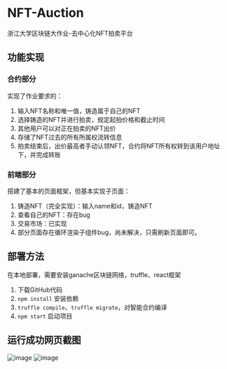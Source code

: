 # NFT-Auction
 浙江大学区块链大作业-去中心化NFT拍卖平台

## 功能实现
### 合约部分
实现了作业要求的：
1. 输入NFT名称和唯一值，铸造属于自己的NFT
2. 选择铸造的NFT并进行拍卖，规定起拍价格和截止时间
3. 其他用户可以对正在拍卖的NFT出价
4. 存储了NFT过去的所有所属权流转信息
5. 拍卖结束后，出价最高者手动认领NFT，合约将NFT所有权转到该用户地址下，并完成转账

### 前端部分
搭建了基本的页面框架，但基本实现子页面：
1. 铸造NFT（完全实现）：输入name和id，铸造NFT
2. 查看自己的NFT：存在bug
3. 交易市场：已实现
4. 部分页面存在循环渲染子组件bug，尚未解决，只需刷新页面即可。
## 部署方法
在本地部署，需要安装ganache区块链网络，truffle、react框架
1. 下载GitHub代码
2. `npm install` 安装依赖
3. `truffle compile`、`truffle migrate`，对智能合约编译
4. `npm start` 启动项目

## 运行成功网页截图
![image](https://github.com/MercuryDemo/blockchain_Auciton/blob/main/%E6%BC%94%E7%A4%BA%E6%88%AA%E5%9B%BE.png)
![image](https://github.com/MercuryDemo/blockchain_Auciton/blob/main/%E6%BC%94%E7%A4%BA%E6%88%AA%E5%9B%BE2.png)
